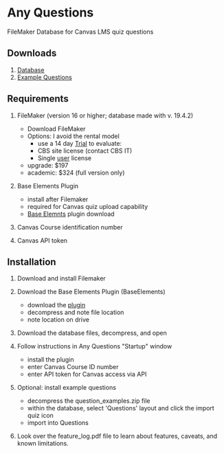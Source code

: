 # Any Questions
FileMaker Database for Canvas LMS quiz questions

## Downloads
1. [Database](https://github.com/question-db/Any-Questions/blob/main/database%20files/Any%20Questions.fmp12.zip "Database")
2. [Example Questions](https://github.com/question-db/Any-Questions/blob/main/database%20files/example%20questions.zip "Example Questions")


## Requirements

1) FileMaker (version 16 or higher; database made with v. 19.4.2)
	* Download FileMaker
	* Options: I avoid the rental model
		* use a 14 day [Trial](https://www.claris.com/trial/ "Claris FileMaker") to evaluate:
		* CBS site license (contact CBS IT)
		* Single [user](https://store.claris.com/individuals "Claris FileMaker") license
	* upgrade: $197
	* academic: $324 (full version only)

2) Base Elements Plugin
	* install after Filemaker
	* required for Canvas quiz upload capability
	* [Base Elemnts](https://docs.baseelementsplugin.com/article/522-downloads) plugin download

3) Canvas Course identification number

4) Canvas API token

## Installation

1) Download and install Filemaker
2) Download the Base Elements Plugin (BaseElements)

	* download the [plugin](https://docs.baseelementsplugin.com/article/522-downloads "BaseElements")
	* decompress and note file location
	* note location on drive

3) Download the database files, decompress, and open

4) Follow instructions in Any Questions "Startup" window
	* install the plugin
	* enter Canvas Course ID number
	* enter API token for Canvas access via API

5) Optional: install example questions
	* decompress the question_examples.zip file
	* within the database, select 'Questions' layout and click the import quiz icon
	* import into Questions

6) Look over the feature_log.pdf file to learn about features, caveats, and known limitations.
